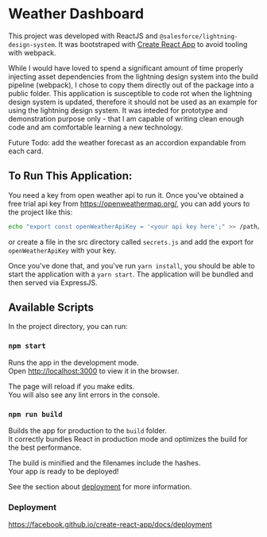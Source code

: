 
# Weather Dashboard

This project was developed with ReactJS and `@salesforce/lightning-design-system`. It was bootstraped with [Create React App](https://github.com/facebook/create-react-app) to avoid tooling with webpack. 

While I would have loved to spend a significant amount of time properly injecting asset dependencies from the lightning design system into the build pipeline (webpack), I chose to copy them directly out of the package into a public folder. This application is susceptible to code rot when the lightning design system is updated, therefore it should not be used as an example for using the lightning design system. It was inteded for prototype and demonstration purpose only - that I am capable of writing clean enough code and am comfortable learning a new technology.

Future Todo: add the weather forecast as an accordion expandable from each card.

## To Run This Application:

You need a key from open weather api to run it. Once you've obtained a free trial api key from https://openweathermap.org/, you can add yours to the project like this:

```bash
echo "export const openWeatherApiKey = '<your api key here';" >> /path/to/project/src/secrets.js
```

or create a file in the src directory called `secrets.js` and add the export for `openWeatherApiKey` with your key.

Once you've done that, and you've run `yarn install`, you should be able to start the application with a `yarn start`. The application will be bundled and then served via ExpressJS.

## Available Scripts

In the project directory, you can run:

### `npm start`

Runs the app in the development mode.<br>
Open [http://localhost:3000](http://localhost:3000) to view it in the browser.

The page will reload if you make edits.<br>
You will also see any lint errors in the console.

### `npm run build`

Builds the app for production to the `build` folder.<br>
It correctly bundles React in production mode and optimizes the build for the best performance.

The build is minified and the filenames include the hashes.<br>
Your app is ready to be deployed!

See the section about [deployment](https://facebook.github.io/create-react-app/docs/deployment) for more information.

### Deployment

https://facebook.github.io/create-react-app/docs/deployment
